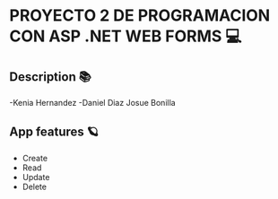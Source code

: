 # PROYECTO 2 DE PROGRAMACION CON ASP .NET WEB FORMS 💻
## Description 📚
-Kenia Hernandez
-Daniel Diaz
Josue Bonilla
## App features 🪐
 - Create
- Read
- Update
- Delete 
